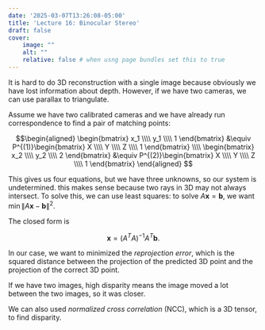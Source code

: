 ```yaml
---
date: '2025-03-07T13:26:08-05:00'
title: 'Lecture 16: Binocular Stereo'
draft: false
cover:
    image: ""
    alt: ""
    relative: false # when usng page bundles set this to true
---
```


It is hard to do 3D reconstruction with a single image because obviously we have lost information about depth. However, if we have two cameras, we can use parallax to triangulate.

Assume we have two calibrated cameras and we have already run correspondence to find a pair of matching points:

$$\begin{aligned}
    \begin{bmatrix}
        x_1 \\\\ y_1 \\\\ 1
    \end{bmatrix} &\equiv P^{(1)}\begin{bmatrix}
        X \\\\ Y \\\\ Z \\\\ 1
    \end{bmatrix} \\\\
    \begin{bmatrix}
        x_2 \\\\ y_2 \\\\ 2
    \end{bmatrix} &\equiv P^{(2)}\begin{bmatrix}
        X \\\\ Y \\\\ Z \\\\ 1
    \end{bmatrix}
\end{aligned}
$$

This gives us four equations, but we have three unknowns, so our system is undetermined. this makes sense because two rays in 3D may not always intersect. To solve this, we can use least squares: to solve $A\mathbf{x} = \mathbf{b}$, we want $\min\|A\mathbf{x} - \mathbf{b}\|^2$.

The closed form is

$$\mathbf{x} = (A^TA)^{-1}A^T\mathbf{b}.$$

In our case, we want to minimized the *reprojection error*, which is the squared distance between the projection of the predicted 3D point and the projection of the correct 3D point.

If we have two images, high disparity means the image moved a lot between the two images, so it was closer.

We can also used *normalized cross correlation* (NCC), which is a 3D tensor, to find disparity.